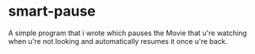 smart-pause
===========

A simple program that i wrote which pauses the Movie that u're watching when u're not looking and automatically resumes it once u're back.
